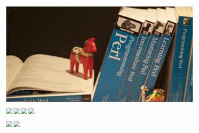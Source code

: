 [![Header](https://github.com/briandfoy/briandfoy/raw/master/header.jpg "Header")](https://briandfoy.github.io/)

<div>
<a href="https://leanpub.com/preparing_for_perl7"><img src="https://briandfoy.github.io/images/book_covers/preparing_for_perl7.png"></a>
<a href="https://leanpub.com/mojo_web_clients"><img src="https://briandfoy.github.io/images/book_covers/mojolicious_web_clients.png"></a>
<a href="https://www.learning-perl.com"><img src="https://www.learning-perl.com/images/learning-perl-7th.jpg"></a>
<a href="https://www.effectiveperlprogramming.com"><img src="https://briandfoy.github.io/images/book_covers/effective_perl_programming.png"></a>
</div>

<img align="center" src="https://github-readme-stats.vercel.app/api?username=briandfoy&count_private=true" /> <img align="center" src="https://github-readme-stats.vercel.app/api/top-langs/?username=briandfoy&layout=compact" />
